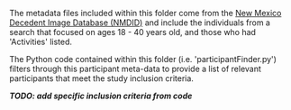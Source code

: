 The metadata files included within this folder come from the [New Mexico Decedent Image Database (NMDID)](https://nmdid.unm.edu/) and include the individuals from a search that focused on ages 18 - 40 years old, and those who had 'Activities' listed.

The Python code contained within this folder (i.e. 'participantFinder.py') filters through this participant meta-data to provide a list of relevant participants that meet the study inclusion criteria.

***TODO: add specific inclusion criteria from code***